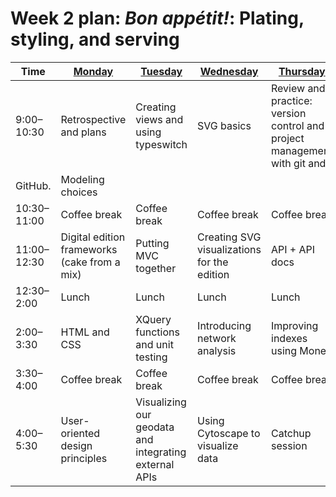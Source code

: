 # Week 2 plan: *Bon appétit!*: Plating, styling, and serving

Time | [Monday](week_2_day_1_plan.md) |[Tuesday](week_2_day_2_plan.md) |[Wednesday](week_2_day_3_plan.md) |[Thursday](week_2_day_4_plan.md) |[Friday](week_2_day_5_plan.md) |
---- | ---- | ---- | ---- | ---- | ----
9:00–10:30 |  Retrospective and plans | Creating views and using typeswitch | SVG basics | Review and practice: version control and project management with git and
                    GitHub. | Modeling choices 
10:30–11:00 |  Coffee break | Coffee break | Coffee break | Coffee break | Coffee break 
11:00–12:30 |  Digital edition frameworks (cake from a mix) | Putting MVC together | Creating SVG visualizations for the edition | API + API docs | Implementation choices 
12:30–2:00 |  Lunch | Lunch | Lunch | Lunch | Lunch 
2:00–3:30 |  HTML and CSS | XQuery functions and unit testing | Introducing network analysis | Improving indexes using Monex | Your edition 
3:30–4:00 |  Coffee break | Coffee break | Coffee break | Coffee break | Coffee break 
4:00–5:30 |  User-oriented design principles | Visualizing our geodata and integrating external APIs | Using Cytoscape to visualize data | Catchup session | Your edition 
